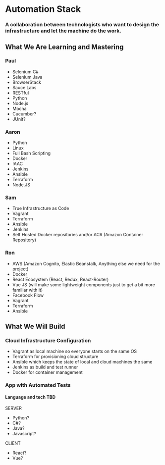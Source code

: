 # Automation Stack
### A collaboration between technologists who want to design the infrastructure and let the machine do the work.



## What We Are Learning and Mastering

### Paul


* Selenium C#
* Selenium Java
* BrowserStack
* Sauce Labs
* RESTful
* Python
* Node.js
* Mocha
* Cucumber?
* JUnit?


### Aaron
* Python
* Linux
* Full Bash Scripting
* Docker
* IAAC
* Jenkins
* Ansible
* Terraform
* Node.JS



### Sam
* True Infrastructure as Code
* Vagrant
* Terraform
* Ansible
* Jenkins
* Self Hosted Docker repositories and/or ACR (Amazon Container Repository)



### Ron
* AWS (Amazon Cognito, Elastic Beanstalk, Anything else we need for the project)
* Docker
* React Ecosystem (React, Redux, React-Router)
* Vue JS (will make some lightweight components just to get a bit more familiar with it)
* Facebook Flow
* Vagrant
* Terraform
* Ansible



## What We Will Build
### Cloud Infrastructure Configuration
* Vagrant as local machine so everyone starts on the same OS
* Terraform for provisioning cloud structure
* Ansible which keeps the state of local and cloud machines the same
* Jenkins as build and test runner
* Docker for container management

### App with Automated Tests
#### Language and tech TBD
SERVER  
* Python?  
* C#?  
* Java?  
* Javascript?  

CLIENT  
* React?
* Vue?    
